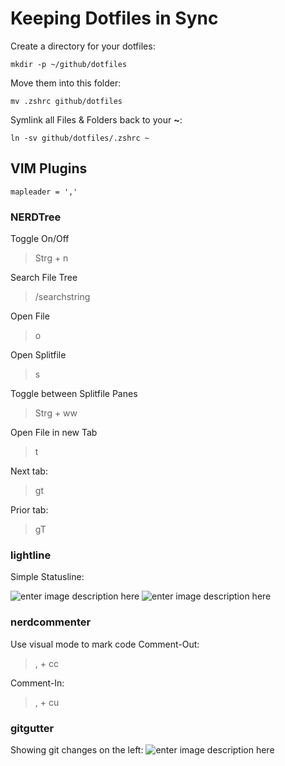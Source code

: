 # Keeping Dotfiles in Sync

Create a directory for your dotfiles:

    mkdir -p ~/github/dotfiles

Move them into this folder:

    mv .zshrc github/dotfiles

Symlink all Files & Folders back to your **~**:

    ln -sv github/dotfiles/.zshrc ~

## VIM Plugins

    mapleader = ','

### NERDTree
Toggle On/Off

> Strg + n

Search File Tree

> /searchstring

Open File

> o

Open Splitfile

> s

Toggle between Splitfile Panes

> Strg + ww

Open File in new Tab

> t

Next tab:

> gt

Prior tab:

> gT

### lightline

Simple Statusline:

![enter image description here](https://pbs.twimg.com/media/EiCifigWAAArtRH?format=jpg&name=large)
![enter image description here](https://pbs.twimg.com/media/EiCififXkAUmbxK?format=jpg&name=large)

### nerdcommenter
Use visual mode to mark code
Comment-Out:

> , + cc

Comment-In:

> , + cu

### gitgutter

Showing git changes on the left:
![enter image description here](https://pbs.twimg.com/media/EiCifinWoAEXVF2?format=jpg&name=large)
